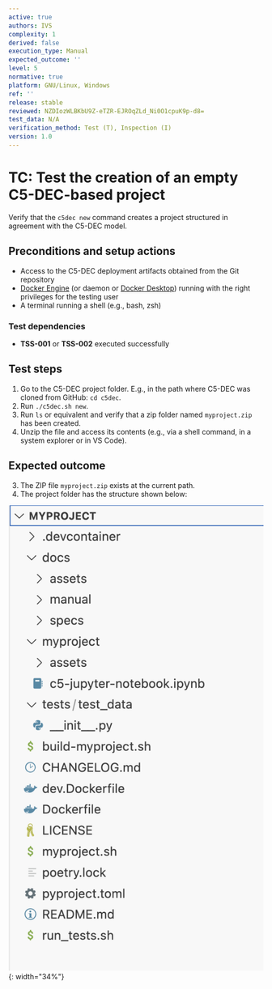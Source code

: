 ```yaml
---
active: true
authors: IVS
complexity: 1
derived: false
execution_type: Manual
expected_outcome: ''
level: 5
normative: true
platform: GNU/Linux, Windows
ref: ''
release: stable
reviewed: NZDIozWLBKbU9Z-eTZR-EJROqZLd_Ni0O1cpuK9p-d8=
test_data: N/A
verification_method: Test (T), Inspection (I)
version: 1.0
---
```


# TC: Test the creation of an empty C5-DEC-based project

Verify that the `c5dec new` command creates a project structured in agreement with the C5-DEC model.

## Preconditions and setup actions
- Access to the C5-DEC deployment artifacts obtained from the Git repository
- [Docker Engine](https://docs.docker.com/engine/) (or daemon or [Docker Desktop](https://www.docker.com/products/docker-desktop/)) running with the right privileges for the testing user
- A terminal running a shell (e.g., bash, zsh)

### Test dependencies
- **TSS-001** or **TSS-002** executed successfully

## Test steps
1. Go to the C5-DEC project folder. E.g., in the path where C5-DEC was cloned from GitHub: `cd c5dec`.
2. Run `./c5dec.sh new`.
3. Run `ls` or equivalent and verify that a zip folder named `myproject.zip` has been created.
4. Unzip the file and access its contents (e.g., via a shell command, in a system explorer or in VS Code).

## Expected outcome
3. The ZIP file `myproject.zip` exists at the current path.
4. The project folder has the structure shown below:

![Custom new project](./assets/new-project-structure.png){: width="34%"}
